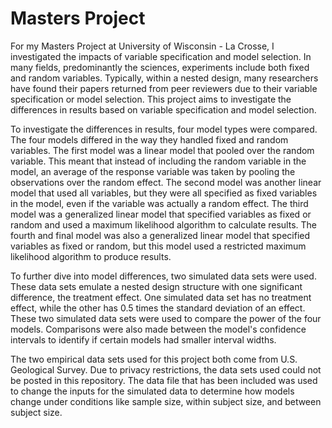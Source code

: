 # Masters Project

For my Masters Project at University of Wisconsin - La Crosse, I investigated the impacts of variable specification and model selection. In many fields, predominantly the sciences, experiments include both fixed and random variables. Typically, within a nested design, many researchers have found their papers returned from peer reviewers due to their variable specification or model selection. This project aims to investigate the differences in results based on variable specification and model selection.

To investigate the differences in results, four model types were compared. The four models differed in the way they handled fixed and random variables. The first model was a linear model that pooled over the random variable. This meant that instead of including the random variable in the model, an average of the response variable was taken by pooling the observations over the random effect. The second model was another linear model that used all variables, but they were all specified as fixed variables in the model, even if the variable was actually a random effect. The third model was a generalized linear model that specified variables as fixed or random and used a maximum likelihood algorithm to calculate results. The fourth and final model was also a generalized linear model that specified variables as fixed or random, but this model used a restricted maximum likelihood algorithm to produce results. 

To further dive into model differences, two simulated data sets were used. These data sets emulate a nested design structure with one significant difference, the treatment effect. One simulated data set has no treatment effect, while the other has 0.5 times the standard deviation of an effect. These two simulated data sets were used to compare the power of the four models. Comparisons were also made between the model's confidence intervals to identify if certain models had smaller interval widths.

The two empirical data sets used for this project both come from U.S. Geological Survey. Due to privacy restrictions, the data sets used could not be posted in this repository. The data file that has been included was used to change the inputs for the simulated data to determine how models change under conditions like sample size, within subject size, and between subject size. 

